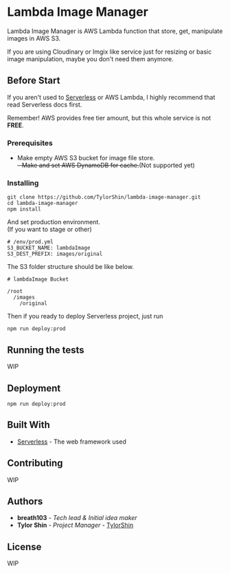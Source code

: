 # Lambda Image Manager

Lambda Image Manager is AWS Lambda function that store, get, manipulate images in AWS S3.  

If you are using Cloudinary or Imgix like service just for resizing or basic image manipulation, maybe you don't need them anymore. 

## Before Start

If you aren't used to [Serverless](https://serverless.com/) or AWS Lambda, I highly recommend that read Serverless docs first.   

Remember! AWS provides free tier amount, but this whole service is not **FREE**.

### Prerequisites

- Make empty AWS S3 bucket for image file store.  
~~- Make and set AWS DynamoDB for cache.~~(Not supported yet)

### Installing

```
git clone https://github.com/TylorShin/lambda-image-manager.git
cd lambda-image-manager
npm install
```

And set production environment.  
(If you want to stage or other)

```
# /env/prod.yml
S3_BUCKET_NAME: lambdaImage
S3_DEST_PREFIX: images/original
```

The S3 folder structure should be like below.
```
# lambdaImage Bucket

/root
  /images
    /original
```

Then if you ready to deploy Serverless project,
just run

```
npm run deploy:prod
```

## Running the tests

WIP


## Deployment

```
npm run deploy:prod
```

## Built With

* [Serverless](https://serverless.com/) - The web framework used

## Contributing

WIP

## Authors

* **breath103** - *Tech lead & Initial idea maker*
* **Tylor Shin** - *Project Manager* - [TylorShin](https://github.com/TylorShin)

## License

WIP
